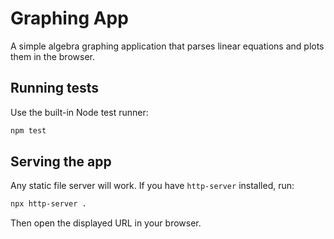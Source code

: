 # Graphing App

A simple algebra graphing application that parses linear equations and plots them in the browser.

## Running tests

Use the built-in Node test runner:

```bash
npm test
```

## Serving the app

Any static file server will work. If you have `http-server` installed, run:

```bash
npx http-server .
```

Then open the displayed URL in your browser.
